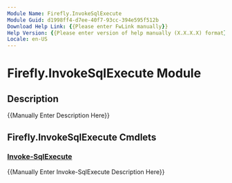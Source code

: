 ```yaml
---
Module Name: Firefly.InvokeSqlExecute
Module Guid: d1998ff4-d7ee-40f7-93cc-394e595f512b
Download Help Link: {{Please enter FwLink manually}}
Help Version: {{Please enter version of help manually (X.X.X.X) format}}
Locale: en-US
---
```


# Firefly.InvokeSqlExecute Module
## Description
{{Manually Enter Description Here}}

## Firefly.InvokeSqlExecute Cmdlets
### [Invoke-SqlExecute](Invoke-SqlExecute.md)
{{Manually Enter Invoke-SqlExecute Description Here}}

